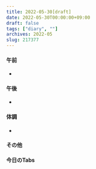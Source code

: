 ```yaml
---
title: 2022-05-30[draft]
date: 2022-05-30T00:00:00+09:00
draft: false
tags: ["diary", ""]
archives: 2022-05
slug: 217377
---
```

#### 午前
- 
#### 午後
- 
#### 体調
- 
#### その他
#### 今日のTabs
